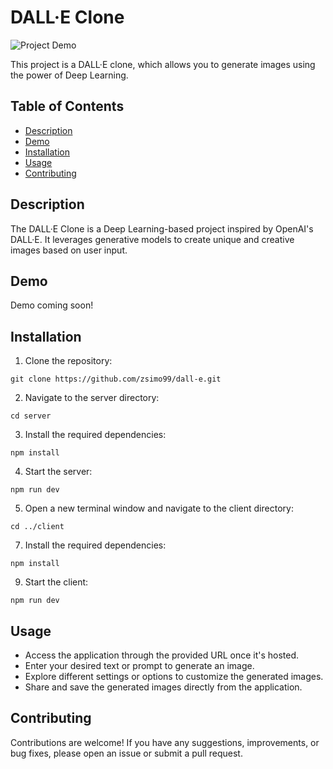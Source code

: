 # DALL·E Clone

![Project Demo](demo.gif)

This project is a DALL·E clone, which allows you to generate images using the power of Deep Learning.

## Table of Contents

- [Description](#description)
- [Demo](#demo)
- [Installation](#installation)
- [Usage](#usage)
- [Contributing](#contributing)

## Description

The DALL·E Clone is a Deep Learning-based project inspired by OpenAI's DALL·E. It leverages generative models to create unique and creative images based on user input.

## Demo

Demo coming soon!

## Installation

1. Clone the repository:

`git clone https://github.com/zsimo99/dall-e.git`


2. Navigate to the server directory:

`cd server`

3. Install the required dependencies:

`npm install`


4. Start the server:

`npm run dev`


5. Open a new terminal window and navigate to the client directory:

`cd ../client`

7. Install the required dependencies:

`npm install`

9. Start the client:

`npm run dev`

## Usage

- Access the application through the provided URL once it's hosted.
- Enter your desired text or prompt to generate an image.
- Explore different settings or options to customize the generated images.
- Share and save the generated images directly from the application.

## Contributing

Contributions are welcome! If you have any suggestions, improvements, or bug fixes, please open an issue or submit a pull request.

